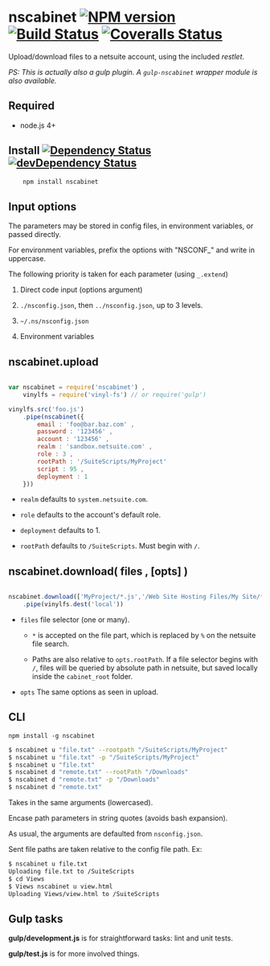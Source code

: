 # nscabinet [![NPM version][npm-image]][npm-url] [![Build Status][travis-image]][travis-url] [![Coveralls Status][coveralls-image]][coveralls-url]

Upload/download files to a netsuite account, using the included _restlet_.

_PS: This is actually also a gulp plugin. A `gulp-nscabinet` wrapper module is also available._

## Required

 * node.js 4+

## Install [![Dependency Status][david-image]][david-url] [![devDependency Status][david-image-dev]][david-url-dev]
```bash
    npm install nscabinet
```

## Input options

The parameters may be stored in config files, in environment variables, or passed directly.

For environment variables, prefix the options with "NSCONF_" and write in uppercase.

The following priority is taken for each parameter (using `_.extend`)

 1. Direct code input (options argument)

 2. `./nsconfig.json`, then `../nsconfig.json`, up to 3 levels.

 2. `~/.ns/nsconfig.json`

 3. Environment variables


## nscabinet.upload

```javascript

var nscabinet = require('nscabinet') ,
	vinylfs = require('vinyl-fs') // or require('gulp')

vinylfs.src('foo.js')
	.pipe(nscabinet({
		email : 'foo@bar.baz.com' ,
		password : '123456' ,
		account : '123456' ,
		realm : 'sandbox.netsuite.com' ,
		role : 3 ,
		rootPath : '/SuiteScripts/MyProject'
		script : 95 ,
		deployment : 1
	}))

```

 * `realm` defaults to `system.netsuite.com`.
	
 * `role` defaults to the account's default role.
	
 * `deployment` defaults to 1.
	
 * `rootPath` defaults to `/SuiteScripts`. Must begin with `/`.

## nscabinet.download( files , [opts] )

```javascript

nscabinet.download(['MyProject/*.js','/Web Site Hosting Files/My Site/*.html'])
	.pipe(vinylfs.dest('local'))

```

  * `files` file selector (one or many).
    
    * `*` is accepted on the file part, which is replaced by `%` on the netsuite file search.
    
    * Paths are also relative to `opts.rootPath`. If a file selector begins with `/`, files will be queried
      by absolute path in netsuite, but saved locally inside the `cabinet_root` folder.
  
  * `opts` The same options as seen in upload.


## CLI

	npm install -g nscabinet

```bash
$ nscabinet u "file.txt" --rootpath "/SuiteScripts/MyProject"
$ nscabinet u "file.txt" -p "/SuiteScripts/MyProject"
$ nscabinet u "file.txt"
$ nscabinet d "remote.txt" --rootPath "/Downloads"
$ nscabinet d "remote.txt" -p "/Downloads"
$ nscabinet d "remote.txt"
```

Takes in the same arguments (lowercased).

Encase path parameters in string quotes (avoids bash expansion).

As usual, the arguments are defaulted from `nsconfig.json`.

Sent file paths are taken relative to the config file path. Ex:

```bash
$ nscabinet u file.txt
Uploading file.txt to /SuiteScripts
$ cd Views
$ Views nscabinet u view.html
Uploading Views/view.html to /SuiteScripts
```

## Gulp tasks

**gulp/development.js** is for straightforward tasks: lint and unit tests.

**gulp/test.js** is for more involved things.


[travis-url]: https://travis-ci.org/suiteplus/nscabinet
[travis-image]: https://img.shields.io/travis/suiteplus/nscabinet.svg

[coveralls-url]: https://coveralls.io/r/suiteplus/nscabinet
[coveralls-image]: http://img.shields.io/coveralls/suiteplus/nscabinet/master.svg

[david-url]: https://david-dm.org/suiteplus/nscabinet
[david-image]: https://david-dm.org/suiteplus/nscabinet.svg

[david-url-dev]: https://david-dm.org/suiteplus/nscabinet#info=devDependencies
[david-image-dev]: https://david-dm.org/suiteplus/nscabinet/dev-status.svg

[npm-url]: https://npmjs.org/package/nscabinet
[npm-image]: http://img.shields.io/npm/v/nscabinet.svg
